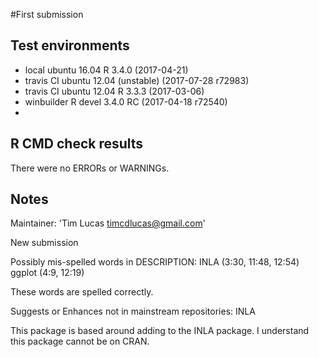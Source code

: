 #First submission

## Test environments
* local ubuntu 16.04 R 3.4.0 (2017-04-21)
* travis CI ubuntu 12.04 (unstable) (2017-07-28 r72983)
* travis CI ubuntu 12.04 R 3.3.3 (2017-03-06)
* winbuilder R devel 3.4.0 RC (2017-04-18 r72540)
* 

## R CMD check results
There were no ERRORs or WARNINGs.

## Notes

Maintainer: 'Tim Lucas <timcdlucas@gmail.com>'

New submission

Possibly mis-spelled words in DESCRIPTION:
  INLA (3:30, 11:48, 12:54)
  ggplot (4:9, 12:19)

These words are spelled correctly.


Suggests or Enhances not in mainstream repositories:
  INLA
  
This package is based around adding to the INLA package. I understand this package cannot be on CRAN.
